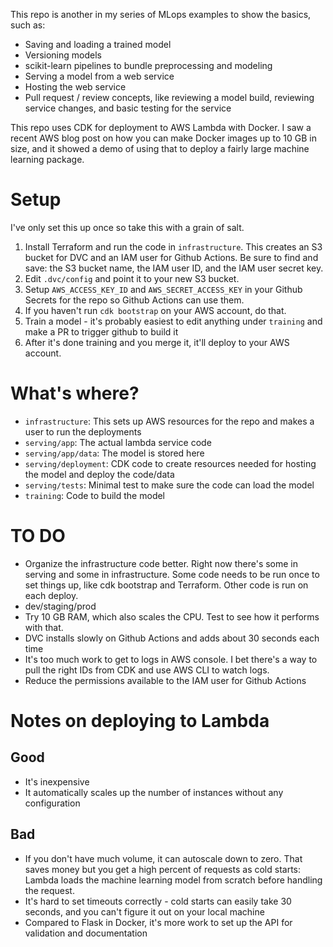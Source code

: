 This repo is another in my series of MLops examples to show the basics, such as:
* Saving and loading a trained model
* Versioning models
* scikit-learn pipelines to bundle preprocessing and modeling
* Serving a model from a web service
* Hosting the web service
* Pull request / review concepts, like reviewing a model build, reviewing service changes, and basic testing for the service

This repo uses CDK for deployment to AWS Lambda with Docker. I saw a recent AWS blog post on how you can make Docker images up to 10 GB in size, and it showed a demo of using that to deploy a fairly large machine learning package.

# Setup

I've only set this up once so take this with a grain of salt.

1. Install Terraform and run the code in `infrastructure`. This creates an S3 bucket for DVC and an IAM user for Github Actions. Be sure to find and save: the S3 bucket name, the IAM user ID, and the IAM user secret key.
1. Edit `.dvc/config` and point it to your new S3 bucket.
1. Setup `AWS_ACCESS_KEY_ID` and `AWS_SECRET_ACCESS_KEY` in your Github Secrets for the repo so Github Actions can use them.
1. If you haven't run `cdk bootstrap` on your AWS account, do that.
1. Train a model - it's probably easiest to edit anything under `training` and make a PR to trigger github to build it
1. After it's done training and you merge it, it'll deploy to your AWS account.

# What's where?

* `infrastructure`: This sets up AWS resources for the repo and makes a user to run the deployments
* `serving/app`: The actual lambda service code
* `serving/app/data`: The model is stored here
* `serving/deployment`: CDK code to create resources needed for hosting the model and deploy the code/data
* `serving/tests`: Minimal test to make sure the code can load the model
* `training`: Code to build the model

# TO DO
- Organize the infrastructure code better. Right now there's some in serving and some in infrastructure. Some code needs to be run once to set things up, like cdk bootstrap and Terraform. Other code is run on each deploy.
- dev/staging/prod
- Try 10 GB RAM, which also scales the CPU. Test to see how it performs with that.
- DVC installs slowly on Github Actions and adds about 30 seconds each time
- It's too much work to get to logs in AWS console. I bet there's a way to pull the right IDs from CDK and use AWS CLI to watch logs.
- Reduce the permissions available to the IAM user for Github Actions

# Notes on deploying to Lambda

## Good

* It's inexpensive
* It automatically scales up the number of instances without any configuration

## Bad

* If you don't have much volume, it can autoscale down to zero. That saves money but you get a high percent of requests as cold starts: Lambda loads the machine learning model from scratch before handling the request.
* It's hard to set timeouts correctly - cold starts can easily take 30 seconds, and you can't figure it out on your local machine
* Compared to Flask in Docker, it's more work to set up the API for validation and documentation
